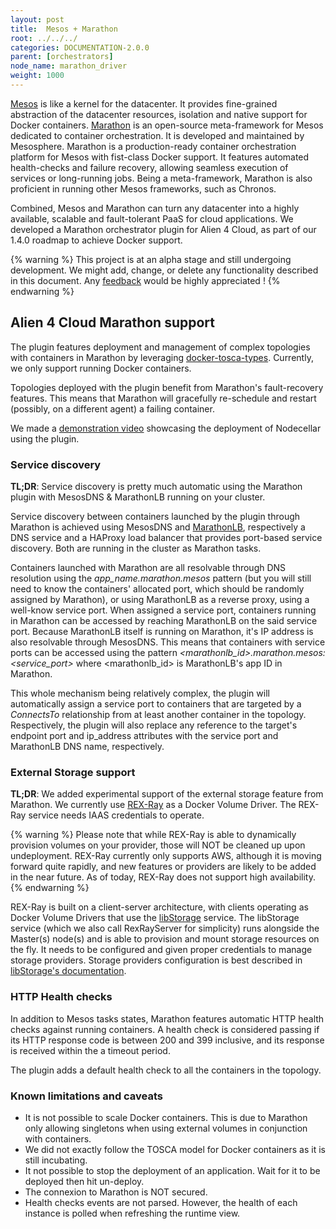 ```yaml
---
layout: post
title:  Mesos + Marathon
root: ../../../
categories: DOCUMENTATION-2.0.0
parent: [orchestrators]
node_name: marathon_driver
weight: 1000
---
```


[Mesos](http://mesos.apache.org) is like a kernel for the datacenter. It provides fine-grained abstraction of the datacenter resources, isolation and native support for Docker containers. [Marathon](https://mesosphere.github.io/marathon/) is an open-source meta-framework for Mesos dedicated to container orchestration. It is developed and maintained by Mesosphere. Marathon is a production-ready container orchestration platform for Mesos with fist-class Docker support. It features automated health-checks and failure recovery, allowing seamless execution of services or long-running jobs. Being a meta-framework, Marathon is also proficient in running other Mesos frameworks, such as Chronos.

Combined, Mesos and Marathon can turn any datacenter into a highly available, scalable and fault-tolerant PaaS for cloud applications. We developed a Marathon orchestrator plugin for Alien 4 Cloud, as part of our 1.4.0 roadmap to achieve Docker support.

{% warning %}
This project is at an alpha stage and still undergoing development. We might add, change, or delete any functionality described in this document. Any [feedback](https://github.com/alien4cloud/alien4cloud-marathon-plugin/issues) would be highly appreciated !
{% endwarning %}

## Alien 4 Cloud Marathon support

The plugin features deployment and management of complex topologies with containers in Marathon by leveraging [docker-tosca-types](https://github.com/alien4cloud/docker-tosca-types). Currently, we only support running Docker containers.

Topologies deployed with the plugin benefit from Marathon's fault-recovery features. This means that Marathon will gracefully re-schedule and restart (possibly, on a different agent) a failing container.

We made a [demonstration video](https://www.youtube.com/watch?v=kXrNanNMkhU) showcasing the deployment of Nodecellar using the plugin.

### Service discovery

**TL;DR**: Service discovery is pretty much automatic using the Marathon plugin with MesosDNS & MarathonLB running on your cluster.

Service discovery between containers launched by the plugin through Marathon is achieved using MesosDNS and [MarathonLB](https://github.com/mesosphere/marathon-lb), respectively a DNS service and a HAProxy load balancer that provides port-based service discovery. Both are running in the cluster as Marathon tasks.

Containers launched with Marathon are all resolvable through DNS resolution using the *app_name.marathon.mesos* pattern (but you will still need to know the containers' allocated port, which should be randomly assigned by Marathon), or using MarathonLB as a reverse proxy, using a well-know service port. When assigned a service port, containers running in Marathon can be accessed by reaching MarathonLB on the said service port. Because MarathonLB itself is running on Marathon, it's IP address is also resolvable through MesosDNS. This means that containers with service ports can be accessed using the pattern *<marathonlb_id>.marathon.mesos:<service_port>* where <marathonlb_id> is MarathonLB's app ID in Marathon.

This whole mechanism being relatively complex, the plugin will automatically assign a service port to containers that are targeted by a _ConnectsTo_ relationship from at least another container in the topology. Respectively, the plugin will also replace any reference to the target's endpoint port and ip_address attributes with the service port and MarathonLB DNS name, respectively.

### External Storage support

**TL;DR**: We added experimental support of the external storage feature from Marathon. We currently use [REX-Ray](https://rexray.readthedocs.io/en/stable/) as a Docker Volume Driver. The REX-Ray service needs IAAS credentials to operate.

{% warning %}
Please note that while REX-Ray is able to dynamically provision volumes on your provider, those will NOT be cleaned up upon undeployment. REX-Ray currently only supports AWS, although it is moving forward quite rapidly, and new features or providers are likely to be added in the near future. As of today, REX-Ray does not support high availability.
{% endwarning %}

REX-Ray is built on a client-server architecture, with clients operating as Docker Volume Drivers that use the [libStorage](http://libstorage.readthedocs.io/en/stable/) service. The libStorage service (which we also call RexRayServer for simplicity) runs alongside the Master(s) node(s) and is able to provision and mount storage resources on the fly. It needs to be configured and given proper credentials to manage storage providers. Storage providers configuration is best described in [libStorage's documentation](http://libstorage.readthedocs.io/en/stable/user-guide/storage-providers/).

### HTTP Health checks

In addition to Mesos tasks states, Marathon features automatic HTTP health checks against running containers. A health check is considered passing if its HTTP response code is between 200 and 399 inclusive, and its response is received within the a timeout period.

The plugin adds a default health check to all the containers in the topology.

### Known limitations and caveats
- It is not possible to scale Docker containers. This is due to Marathon only allowing singletons when using external volumes in conjunction with containers.
- We did not exactly follow the TOSCA model for Docker containers as it is still incubating.
- It not possible to stop the deployment of an application. Wait for it to be deployed then hit un-deploy.
- The connexion to Marathon is NOT secured.
- Health checks events are not parsed. However, the health of each instance is polled when refreshing the runtime view.

